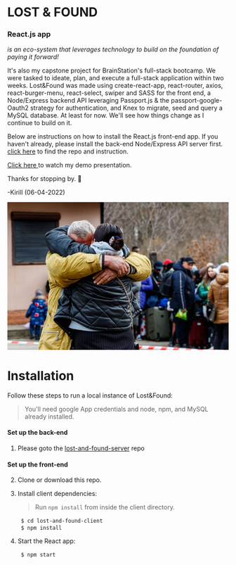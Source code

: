 # LOST & FOUND 
### React.js app
*is an eco-system that leverages technology to build on the foundation of paying it forward!*

It's also my capstone project for BrainStation's full-stack bootcamp. We were tasked to ideate, plan, and execute a full-stack application within two weeks. Lost&Found was made using create-react-app, react-router, axios, react-burger-menu, react-select, swiper and SASS for the front end, a Node/Express backend API leveraging Passport.js & the passport-google-Oauth2 strategy for authentication, and Knex to migrate, seed and query a MySQL database. At least for now. We'll see how things change as I continue to build on it.

Below are instructions on how to install the React.js front-end app. If you
haven't already, please install the back-end Node/Express API server first.
[click here](https://github.com/kirill-develops/lost-and-found-server) to find
the repo and instruction.

 [Click here ](http://linktomyvideo.com)to watch my demo presentation.

 Thanks for stopping by. 💫 

 -Kirill (06-04-2022)

![Screenshot of Lost&Found app](./src/assets/images/big_hug.jpeg)

# Installation
 Follow these steps to run a local instance of Lost&Found:
> You'll need google App credentials and node, npm, and MySQL already installed.
#### **Set up the back-end**
1. Please goto the
   [lost-and-found-server](https://github.com/kirill-develops/lost-and-found-server) repo
#### **Set up the front-end**
2. Clone or download this repo.
3. Install client dependencies:
   >Run `npm install` from inside the client directory.

        $ cd lost-and-found-client
        $ npm install
4. Start the React app:

        $ npm start